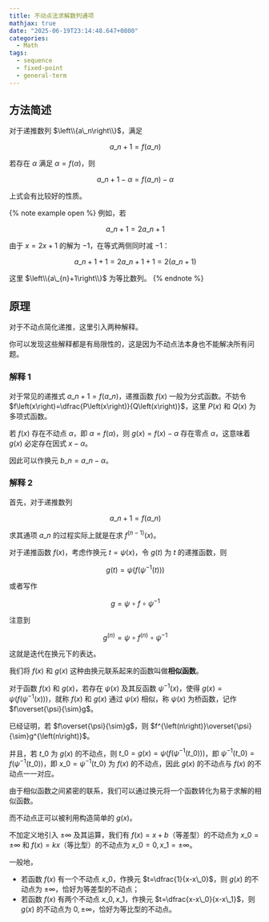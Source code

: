 ```yaml
---
title: 不动点法求解数列通项
mathjax: true
date: "2025-06-19T23:14:48.647+0800"
categories:
  - Math
tags:
  - sequence
  - fixed-point
  - general-term
---
```


## 方法简述

对于递推数列 $\left\\{a\_n\right\\}$，满足

$$
a\_{n+1}=f\left(a\_n\right)
$$

若存在 $\alpha$ 满足 $\alpha=f\left(\alpha\right)$，则

$$
a\_{n+1}-\alpha=f\left(a\_n\right)-\alpha
$$

上式会有比较好的性质。

{% note example open %}
例如，若

$$
a\_{n+1}=2a\_{n}+1
$$

由于 $x=2x+1$ 的解为 $-1$，在等式两侧同时减 $-1$：

$$
a\_{n+1}+1=2a\_{n}+1+1=2\left(a\_{n}+1\right)
$$

这里 $\left\\{a\_{n}+1\right\\}$ 为等比数列。
{% endnote %}

## 原理

对于不动点简化递推，这里引入两种解释。

你可以发现这些解释都是有局限性的，这是因为不动点法本身也不能解决所有问题。

### 解释 1

对于常见的递推式 $a\_{n+1}=f\left(a\_n\right)$，递推函数 $f\left(x\right)$ 一般为分式函数。不妨令 $f\left(x\right)=\dfrac{P\left(x\right)}{Q\left(x\right)}$，这里 $P\left(x\right)$ 和 $Q\left(x\right)$ 为多项式函数。

若 $f\left(x\right)$ 存在不动点 $\alpha$，即 $\alpha=f\left(\alpha\right)$，则 $g\left(x\right)=f\left(x\right)-\alpha$ 存在零点 $\alpha$，这意味着 $g\left(x\right)$ 必定存在因式 $x-\alpha$。

因此可以作换元 $b\_n=a\_n-\alpha$。

### 解释 2

首先，对于递推数列

$$
a\_{n+1}=f\left(a\_n\right)
$$

求其通项 $a\_n$ 的过程实际上就是在求 $f^{\left(n-1\right)}\left(x\right)$。

对于递推函数 $f\left(x\right)$，考虑作换元 $t=\psi\left(x\right)$，令 $g\left(t\right)$ 为 $t$ 的递推函数，则

$$
g\left(t\right)=\psi\left(f\left(\psi^{-1}\left(t\right)\right)\right)
$$

或者写作

$$
g=\psi\circ f\circ\psi^{-1}
$$

注意到

$$
g^{\left(n\right)}=\psi\circ f^{\left(n\right)}\circ\psi^{-1}
$$

这就是迭代在换元下的表达。

我们将 $f\left(x\right)$ 和 $g\left(x\right)$ 这种由换元联系起来的函数叫做**相似函数**。

对于函数 $f\left(x\right)$ 和 $g\left(x\right)$，若存在 $\psi\left(x\right)$ 及其反函数 $\psi^{-1}\left(x\right)$，使得 $g\left(x\right)=\psi\left(f\left(\psi^{-1}\left(x\right)\right)\right)$，就称 $f\left(x\right)$ 和 $g\left(x\right)$ 通过 $\psi\left(x\right)$ 相似，称 $\psi\left(x\right)$ 为桥函数，记作 $f\overset{\psi}{\sim}g$。

已经证明，若 $f\overset{\psi}{\sim}g$，则 $f^{\left(n\right)}\overset{\psi}{\sim}g^{\left(n\right)}$。

并且，若 $t\_0$ 为 $g\left(x\right)$ 的不动点，则 $t\_0=g\left(x\right)=\psi\left(f\left(\psi^{-1}\left(t\_0\right)\right)\right)$，即 $\psi^{-1}\left(t\_0\right)=f\left(\psi^{-1}\left(t\_0\right)\right)$，即 $x\_0=\psi^{-1}\left(t\_0\right)$ 为 $f\left(x\right)$ 的不动点，因此 $g\left(x\right)$ 的不动点与 $f\left(x\right)$ 的不动点一一对应。

由于相似函数之间紧密的联系，我们可以通过换元将一个函数转化为易于求解的相似函数。

而不动点正可以被利用构造简单的 $g\left(x\right)$。

不加定义地引入 $\pm\infty$ 及其运算，我们有 $f\left(x\right)=x+b$（等差型）的不动点为 $x\_0=\pm\infty$ 和 $f\left(x\right)=kx$（等比型）的不动点为 $x\_0=0,x\_1=\pm\infty$。

一般地，

+ 若函数 $f\left(x\right)$ 有一个不动点 $x\_0$，作换元 $t=\dfrac{1}{x-x\_0}$，则 $g\left(x\right)$ 的不动点为 $\pm\infty$，恰好为等差型的不动点；
+ 若函数 $f\left(x\right)$ 有两个不动点 $x\_0,x\_1$，作换元 $t=\dfrac{x-x\_0}{x-x\_1}$，则 $g\left(x\right)$ 的不动点为 $0,\pm\infty$，恰好为等比型的不动点。
